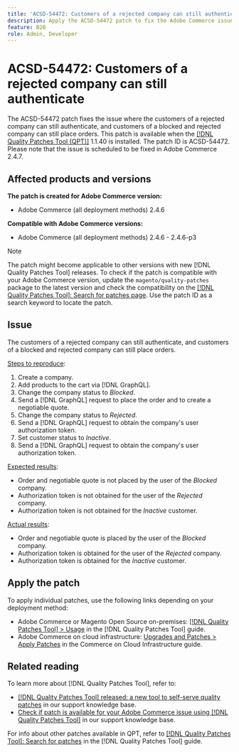 ```yaml
---
title: 'ACSD-54472: Customers of a rejected company can still authenticate'
description: Apply the ACSD-54472 patch to fix the Adobe Commerce issue where the customers of a rejected company can still authenticate, and customers of a blocked and rejected company can still place orders.
feature: B2B
role: Admin, Developer
---
```

# ACSD-54472: Customers of a rejected company can still authenticate

The ACSD-54472 patch fixes the issue where the customers of a rejected company can still authenticate, and customers of a blocked and rejected company can still place orders. This patch is available when the [[!DNL Quality Patches Tool (QPT)]](/help/announcements/adobe-commerce-announcements/magento-quality-patches-released-new-tool-to-self-serve-quality-patches.md) 1.1.40 is installed. The patch ID is ACSD-54472. Please note that the issue is scheduled to be fixed in Adobe Commerce 2.4.7.

## Affected products and versions

**The patch is created for Adobe Commerce version:**

* Adobe Commerce (all deployment methods) 2.4.6

**Compatible with Adobe Commerce versions:**

* Adobe Commerce (all deployment methods) 2.4.6 - 2.4.6-p3

>[!NOTE]
>
>The patch might become applicable to other versions with new [!DNL Quality Patches Tool] releases. To check if the patch is compatible with your Adobe Commerce version, update the `magento/quality-patches` package to the latest version and check the compatibility on the [[!DNL Quality Patches Tool]: Search for patches page](https://experienceleague.adobe.com/tools/commerce-quality-patches/index.html). Use the patch ID as a search keyword to locate the patch.

## Issue

The customers of a rejected company can still authenticate, and customers of a blocked and rejected company can still place orders.

<u>Steps to reproduce</u>:

1. Create a company.
1. Add products to the cart via [!DNL GraphQL].
1. Change the company status to *Blocked*.
1. Send a [!DNL GraphQL] request to place the order and to create a negotiable quote.
1. Change the company status to *Rejected*.
1. Send a [!DNL GraphQL] request to obtain the company's user authorization token.
1. Set customer status to *Inactive*.
1. Send a [!DNL GraphQL] request to obtain the company's user authorization token.

<u>Expected results</u>:

* Order and negotiable quote is not placed by the user of the *Blocked* company.
* Authorization token is not obtained for the user of the *Rejected* company.
* Authorization token is not obtained for the *Inactive* customer.

<u>Actual results</u>:

* Order and negotiable quote is placed by the user of the *Blocked* company.
* Authorization token is obtained for the user of the *Rejected* company.
* Authorization token is obtained for the *Inactive* customer.
 
## Apply the patch

To apply individual patches, use the following links depending on your deployment method:

* Adobe Commerce or Magento Open Source on-premises: [[!DNL Quality Patches Tool] > Usage](https://experienceleague.adobe.com/docs/commerce-operations/tools/quality-patches-tool/usage.html) in the [!DNL Quality Patches Tool] guide.
* Adobe Commerce on cloud infrastructure: [Upgrades and Patches > Apply Patches](https://experienceleague.adobe.com/docs/commerce-cloud-service/user-guide/develop/upgrade/apply-patches.html) in the Commerce on Cloud Infrastructure guide.

## Related reading

To learn more about [!DNL Quality Patches Tool], refer to:

* [[!DNL Quality Patches Tool] released: a new tool to self-serve quality patches](/help/announcements/adobe-commerce-announcements/magento-quality-patches-released-new-tool-to-self-serve-quality-patches.md) in our support knowledge base.
* [Check if patch is available for your Adobe Commerce issue using [!DNL Quality Patches Tool]](/help/support-tools/patches-available-in-qpt-tool/check-patch-for-magento-issue-with-magento-quality-patches.md) in our support knowledge base.

For info about other patches available in QPT, refer to [[!DNL Quality Patches Tool]: Search for patches](https://experienceleague.adobe.com/tools/commerce-quality-patches/index.html) in the [!DNL Quality Patches Tool] guide.